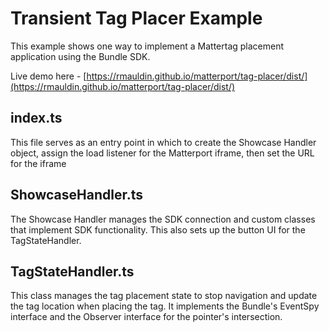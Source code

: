 # Transient Tag Placer Example

This example shows one way to implement a Mattertag placement application using the Bundle SDK.

Live demo here - [https://rmauldin.github.io/matterport/tag-placer/dist/](https://rmauldin.github.io/matterport/tag-placer/dist/)

## index.ts

This file serves as an entry point in which to create the Showcase Handler object, assign the load listener for the Matterport iframe, then set the URL for the iframe

## ShowcaseHandler.ts

The Showcase Handler manages the SDK connection and custom classes that implement SDK functionality. This also sets up the button UI for the TagStateHandler.

## TagStateHandler.ts

This class manages the tag placement state to stop navigation and update the tag location when placing the tag. It implements the Bundle's EventSpy interface and the Observer interface for the pointer's intersection.
